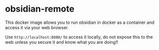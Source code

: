 # obsidian-remote

This docker image allows you to run obsidian in docker as a container and access it via your web browser. 

Use `http://localhost:8080/` to access it locally, do not expose this to the web unless you secure it and know what you are doing!!

